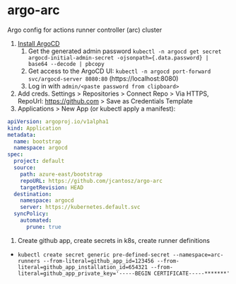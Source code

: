 # argo-arc
Argo config for actions runner controller (arc) cluster

1. [Install ArgoCD](https://argo-cd.readthedocs.io/en/stable/getting_started/#1-install-argo-cd)
   1. Get the generated admin password `kubectl -n argocd get secret argocd-initial-admin-secret -ojsonpath={.data.password} | base64 --decode | pbcopy`
   1. Get access to the ArgoCD UI: `kubectl -n argocd port-forward svc/argocd-server 8080:80` (https://localhost:8080)
   1. Log in with `admin/<paste password from clipboard>`
1. Add creds. Settings > Repositories > Connect Repo > Via HTTPS, RepoUrl: https://github.com > Save as Credentials Template
1. Applications > New App (or kubectl apply a manifest):
```yaml
apiVersion: argoproj.io/v1alpha1
kind: Application
metadata:
  name: bootstrap
  namespace: argocd
spec:
  project: default
  source:
    path: azure-east/bootstrap
    repoURL: https://github.com/jcantosz/argo-arc
    targetRevision: HEAD
  destination:
    namespace: argocd
    server: https://kubernetes.default.svc
  syncPolicy:
    automated:
      prune: true
```
1. Create github app, create secrets in k8s, create runner definitions
  - `kubectl create secret generic pre-defined-secret --namespace=arc-runners --from-literal=github_app_id=123456 --from-literal=github_app_installation_id=654321 --from-literal=github_app_private_key='-----BEGIN CERTIFICATE-----*******'`

